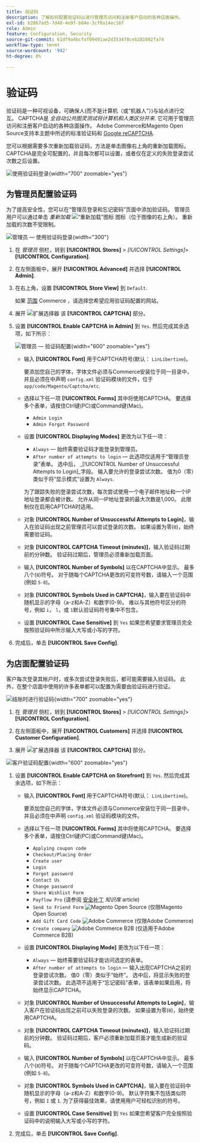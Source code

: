 ```yaml
---
title: 验证码
description: 了解如何配置验证码以进行管理员访问和注册客户启动的各种店面操作。
exl-id: b2867ad5-7d48-4e9f-b84e-3cf0a14ec16f
role: Admin
feature: Configuration, Security
source-git-commit: 61df9a4bcfaf09491ae2d353478ceb281082fa74
workflow-type: tm+mt
source-wordcount: '942'
ht-degree: 0%

---
```


# 验证码

验证码是一种可视设备，可确保人(而不是计算机（或“机器人”）)与站点进行交互。 CAPTCHA是 _全自动公共图灵测试将计算机和人类区分开来_. 它可用于管理员访问和注册客户启动的各种店面操作。 Adobe Commerce和Magento Open Source支持本主题中所述的标准验证码和 [Google reCAPTCHA](security-google-recaptcha.md).

您可以根据需要多次重新加载验证码，方法是单击图像右上角的重新加载图标。 CAPTCHA是完全可配置的，并且每次都可以设置，或者仅在定义的失败登录尝试次数之后设置。

![使用验证码登录](./assets/customer-account-login-captcha.png){width="700" zoomable="yes"}

## 为管理员配置验证码

为了提高安全性，您可以在“管理员登录和忘记密码”页面中添加验证码。 管理员用户可以通过单击 _重新加载_ ![“重新加载”图标](./assets/CAPTCHA-icon-reload.png) 图标（位于图像的右上角）。 重新加载的次数不受限制。

![管理员 — 使用验证码登录](./assets/security-captcha-admin.png){width="300"}

1. 在 _管理员_ 侧栏，转到 **[!UICONTROL Stores]** > _[!UICONTROL Settings]_>**[!UICONTROL Configuration]**.

1. 在左侧面板中，展开 **[!UICONTROL Advanced]** 并选择 **[!UICONTROL Admin]**.

1. 在右上角，设置 **[!UICONTROL Store View]** 到 `Default`.

   如果 [范围](../getting-started/websites-stores-views.md#scope-settings) Commerce ，请选择您希望应用验证码配置的网站。

1. 展开 ![扩展选择器](../assets/icon-display-expand.png) 该 **[!UICONTROL CAPTCHA]** 部分。

1. 设置 **[!UICONTROL Enable CAPTCHA in Admin]** 到 `Yes`. 然后完成其余选项，如下所示：

   ![管理员 — 验证码配置](../configuration-reference/advanced/assets/admin-captcha.png){width="600" zoomable="yes"}

   - 输入 **[!UICONTROL Font]** 用于CAPTCHA符号(默认： `LinLibertine`)。

     要添加您自己的字体，字体文件必须与Commerce安装位于同一目录中，并且必须在中声明 `config.xml` 验证码模块的文件，位于 `app/code/Magento/Captcha/etc`.

   - 选择以下任一项 **[!UICONTROL Forms]** 其中将使用CAPTCHA。 要选择多个表单，请按住Ctrl键(PC)或Command键(Mac)。

      - `Admin Login`
      - `Admin Forgot Password`

   - 设置 **[!UICONTROL Displaying Modes]** 更改为以下任一项：

      - `Always`  — 始终需要验证码才能登录到管理员。
      - `After number of attempts to login`  — 此选项仅适用于“管理员登录”表单。 选中后， _[!UICONTROL Number of Unsuccessful Attempts to Login]_字段。 输入要允许的登录尝试次数。 值为0（零）类似于将“显示模式”设置为 `Always`.

     为了跟踪失败的登录尝试次数，每次尝试使用一个电子邮件地址和一个IP地址登录都会被计数。 允许从同一IP地址登录的最大次数是1,000。 此限制仅在启用CAPTCHA时适用。

   - 对象 **[!UICONTROL Number of Unsuccessful Attempts to Login]**，输入在验证码出现之前管理员可以尝试登录的次数。 如果设置为零(`0`)，始终需要验证码。

   - 对象 **[!UICONTROL CAPTCHA Timeout (minutes)]**，输入验证码过期前的分钟数。 验证码过期后，管理员必须重新加载页面。

   - 输入 **[!UICONTROL Number of Symbols]** 以在CAPTCHA中显示。 最多八个(`8`)符号。 对于随每个CAPTCHA更改的可变符号数，请输入一个范围(例如 `5-8`)。

   - 对象 **[!UICONTROL Symbols Used in CAPTCHA]**，输入要在验证码中随机显示的字母（a-z和A-Z）和数字(0-9)。 难以与其他符号区分的符号，例如 `i`， `l`，或 `1`默认验证码符号集中不包含。

   - 设置 **[!UICONTROL Case Sensitive]** 到 `Yes` 如果您希望要求管理员完全按照验证码中所示输入大写或小写的字符。

1. 完成后，单击 **[!UICONTROL Save Config]**.

## 为店面配置验证码

客户每次登录其帐户时，或多次尝试登录失败后，都可能需要输入验证码。 此外，在整个店面中使用的许多表单都可以配置为需要由验证码进行验证。

![结账时进行验证码](./assets/storefront-checkout-payment-captcha.png){width="700" zoomable="yes"}

1. 在 _管理员_ 侧栏，转到 **[!UICONTROL Stores]** > _[!UICONTROL Settings]_>**[!UICONTROL Configuration]**.

1. 在左侧面板中，展开 **[!UICONTROL Customers]** 并选择 **[!UICONTROL Customer Configuration]**.

1. 展开 ![扩展选择器](../assets/icon-display-expand.png) 该 **[!UICONTROL CAPTCHA]** 部分。

![客户验证码配置](../configuration-reference/customers/assets/customer-configuration-captcha.png){width="600" zoomable="yes"}

1. 设置 **[!UICONTROL Enable CAPTCHA on Storefront]** 到 `Yes`. 然后完成其余选项，如下所示：

   - 输入 **[!UICONTROL Font]** 用于CAPTCHA符号(默认： `LinLibertine`)。

     要添加您自己的字体，字体文件必须与Commerce安装位于同一目录中，并且必须在中声明 `config.xml` 验证码模块的文件。

   - 选择以下任一项 **[!UICONTROL Forms]** 其中将使用CAPTCHA。 要选择多个表单，请按住Ctrl键(PC)或Command键(Mac)。

      - `Applying coupon code`
      - `Checkout/Placing Order`
      - `Create user`
      - `Login`
      - `Forgot password`
      - `Contact Us`
      - `Change password`
      - `Share Wishlist Form`
      - `Payflow Pro` (请参阅 [安全补丁](https://experienceleague.adobe.com/docs/commerce-knowledge-base/kb/troubleshooting/payments/paypal-payflow-pro-active-carding-activity.html) _知识库_ article)
      - `Send to Friend Form` ![Magento Open Source](../assets/open-source.svg) (仅限Magento Open Source)
      - `Add Gift Card Code` ![Adobe Commerce](../assets/adobe-logo.svg) (仅限Adobe Commerce)
      - `Create company` ![Adobe Commerce B2B](../assets/b2b.svg) (仅适用于Adobe Commerce B2B)

   - 设置 **[!UICONTROL Displaying Mode]** 更改为以下任一项：

      - `Always`  — 始终需要验证码才能访问选定的表单。
      - `After number of attempts to login`  — 输入出现CAPTCHA之前的登录尝试次数。 值0（零）类似于“始终”。 选中后，将显示失败的登录尝试次数。 此选项不适用于“忘记密码”表单，该表单如果启用，将始终显示CAPTCHA。

   - 对象 **[!UICONTROL Number of Unsuccessful Attempts to Login]**，输入客户在验证码出现之前可以失败登录的次数。 如果设置为零(`0`)，始终使用CAPTCHA。

   - 对象 **[!UICONTROL CAPTCHA Timeout (minutes)]**，输入验证码过期前的分钟数。 验证码过期后，客户必须重新加载页面才能生成新的验证码。

   - 输入 **[!UICONTROL Number of Symbols]** 以在CAPTCHA中显示。 最多八个(`8`)符号。 对于随每个CAPTCHA更改的可变符号数，请输入一个范围(例如 `5-8`)。

   - 对象 **[!UICONTROL Symbols Used in CAPTCHA]**，输入要在验证码中随机显示的字母（a-z和A-Z）和数字(0-9)。 默认字符集不包括类似符号，例如 `I` 或 `1`. 为了获得最佳效果，请使用用户可轻松识别的符号。

   - 设置 **[!UICONTROL Case Sensitive]** 到 `Yes` 如果您希望客户完全按照验证码中的说明输入大写或小写的字符。

1. 完成后，单击 **[!UICONTROL Save Config]**.
